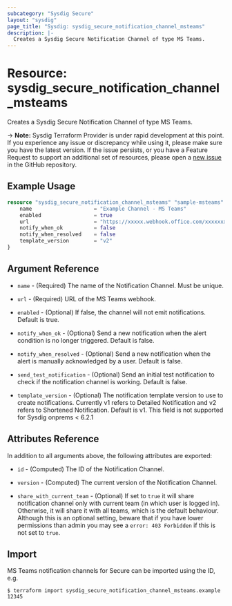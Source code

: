 ```yaml
---
subcategory: "Sysdig Secure"
layout: "sysdig"
page_title: "Sysdig: sysdig_secure_notification_channel_msteams"
description: |-
  Creates a Sysdig Secure Notification Channel of type MS Teams.
---
```


# Resource: sysdig_secure_notification_channel_msteams

Creates a Sysdig Secure Notification Channel of type MS Teams.

-> **Note:** Sysdig Terraform Provider is under rapid development at this point. If you experience any issue or discrepancy while using it, please make sure you have the latest version. If the issue persists, or you have a Feature Request to support an additional set of resources, please open a [new issue](https://github.com/sysdiglabs/terraform-provider-sysdig/issues/new) in the GitHub repository.

## Example Usage

```terraform
resource "sysdig_secure_notification_channel_msteams" "sample-msteams" {
	name                    = "Example Channel - MS Teams"
	enabled                 = true
	url                     = "https://xxxxx.webhook.office.com/xxxxxxxxx"
	notify_when_ok          = false
	notify_when_resolved    = false
    template_version        = "v2"
}
```

## Argument Reference

* `name` - (Required) The name of the Notification Channel. Must be unique.

* `url` - (Required) URL of the MS Teams webhook.

* `enabled` - (Optional) If false, the channel will not emit notifications. Default is true.

* `notify_when_ok` - (Optional) Send a new notification when the alert condition is
    no longer triggered. Default is false.

* `notify_when_resolved` - (Optional) Send a new notification when the alert is manually
    acknowledged by a user. Default is false.

* `send_test_notification` - (Optional) Send an initial test notification to check
    if the notification channel is working. Default is false.

* `template_version` - (Optional) The notification template version to use to create notifications.
    Currently v1 refers to Detailed Notification and v2 refers to Shortened Notification. Default is v1.
	This field is not supported for Sysdig onprems < 6.2.1

## Attributes Reference

In addition to all arguments above, the following attributes are exported:

* `id` - (Computed) The ID of the Notification Channel.

* `version` - (Computed) The current version of the Notification Channel.

* `share_with_current_team` - (Optional) If set to `true` it will share notification channel only with current team (in which user is logged in).
  Otherwise, it will share it with all teams, which is the default behaviour. Although this is an optional setting, beware that if you have lower permissions than admin you may see a `error: 403 Forbidden` if this is not set to `true`.

## Import

MS Teams notification channels for Secure can be imported using the ID, e.g.

```
$ terraform import sysdig_secure_notification_channel_msteams.example 12345
```